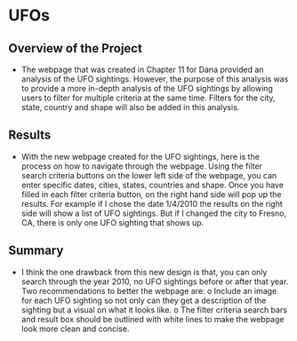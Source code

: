 # UFOs

## Overview of the Project
-	The webpage that was created in Chapter 11 for Dana provided an analysis of the UFO sightings. However, the purpose of this analysis was to provide a more in-depth analysis of the UFO sightings by allowing users to filter for multiple criteria at the same time. Filters for the city, state, country and shape will also be added in this analysis.
## Results
-	With the new webpage created for the UFO sightings, here is the process on how to navigate through the webpage. Using the filter search criteria buttons on the lower left side of the webpage, you can enter specific dates, cities, states, countries and shape. Once you have filled in each filter criteria button, on the right hand side will pop up the results. For example if I chose the date 1/4/2010 the results on the right side will show a list of UFO sightings. But if I changed the city to Fresno, CA, there is only one UFO sighting that shows up.
## Summary
-	I think the one drawback from this new design is that, you can only search through the year 2010, no UFO sightings before or after that year. Two recommendations to better the webpage are:
o	Include an image for each UFO sighting so not only can they get a description of the sighting but a visual on what it looks like.
o	The filter criteria search bars and result box should be outlined with white lines to make the webpage look more clean and concise. 
